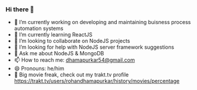 ### Hi there 👋

<!--
**rohandhamapurkar/rohandhamapurkar** is a ✨ _special_ ✨ repository because its `README.md` (this file) appears on your GitHub profile.

Here are some ideas to get you started:
-->

- 🔭 I’m currently working on developing and maintaining buisness process automation systems
- 🌱 I’m currently learning ReactJS
- 👯 I’m looking to collaborate on NodeJS projects
- 🤔 I’m looking for help with NodeJS server framework suggestions
- 💬 Ask me about NodeJS & MongoDB
- 📫 How to reach me: dhamapurkar54@gmail.com
- 😄 Pronouns: he/him
- 🎥 Big movie freak, check out my trakt.tv profile https://trakt.tv/users/rohandhamapurkar/history/movies/percentage

